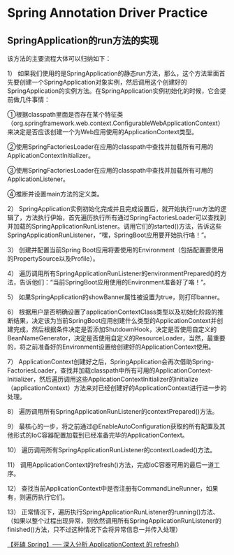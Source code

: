 # Spring Annotation Driver Practice





## SpringApplication的run方法的实现

该方法的主要流程大体可以归纳如下：

1） 如果我们使用的是SpringApplication的静态run方法，那么，这个方法里面首先要创建一个SpringApplication对象实例，然后调用这个创建好的SpringApplication的实例方法。在SpringApplication实例初始化的时候，它会提前做几件事情：

①根据classpath里面是否存在某个特征类（org.springframework.web.context.ConfigurableWebApplicationContext）来决定是否应该创建一个为Web应用使用的ApplicationContext类型。

②使用SpringFactoriesLoader在应用的classpath中查找并加载所有可用的ApplicationContextInitializer。

③使用SpringFactoriesLoader在应用的classpath中查找并加载所有可用的ApplicationListener。

④推断并设置main方法的定义类。

2） SpringApplication实例初始化完成并且完成设置后，就开始执行run方法的逻辑了，方法执行伊始，首先遍历执行所有通过SpringFactoriesLoader可以查找到并加载的SpringApplicationRunListener。调用它们的started()方法，告诉这些SpringApplicationRunListener，“嘿，SpringBoot应用要开始执行咯！”。

3） 创建并配置当前Spring Boot应用将要使用的Environment（包括配置要使用的PropertySource以及Profile）。

4） 遍历调用所有SpringApplicationRunListener的environmentPrepared()的方法，告诉他们：“当前SpringBoot应用使用的Environment准备好了咯！”。

5） 如果SpringApplication的showBanner属性被设置为true，则打印banner。

6） 根据用户是否明确设置了applicationContextClass类型以及初始化阶段的推断结果，决定该为当前SpringBoot应用创建什么类型的ApplicationContext并创建完成，然后根据条件决定是否添加ShutdownHook，决定是否使用自定义的BeanNameGenerator，决定是否使用自定义的ResourceLoader，当然，最重要的，将之前准备好的Environment设置给创建好的ApplicationContext使用。

7） ApplicationContext创建好之后，SpringApplication会再次借助Spring-FactoriesLoader，查找并加载classpath中所有可用的ApplicationContext-Initializer，然后遍历调用这些ApplicationContextInitializer的initialize（applicationContext）方法来对已经创建好的ApplicationContext进行进一步的处理。

8） 遍历调用所有SpringApplicationRunListener的contextPrepared()方法。

9） 最核心的一步，将之前通过@EnableAutoConfiguration获取的所有配置及其他形式的IoC容器配置加载到已经准备完毕的ApplicationContext。

10） 遍历调用所有SpringApplicationRunListener的contextLoaded()方法。

11） 调用ApplicationContext的refresh()方法，完成IoC容器可用的最后一道工序。

12） 查找当前ApplicationContext中是否注册有CommandLineRunner，如果有，则遍历执行它们。

13） 正常情况下，遍历执行SpringApplicationRunListener的running()方法、（如果以整个过程出现异常，则依然调用所有SpringApplicationRunListener的finished()方法，只不过这种情况下会将异常信息一并传入处理）




[【死磕 Spring】—– 深入分析 ApplicationContext 的 refresh()](http://cmsblogs.com/?p=4043)
